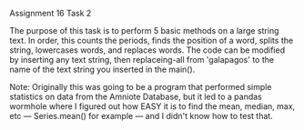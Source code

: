 Assignment 16 Task 2

The purpose of this task is to perform 5 basic methods on a large string text. In order, this counts the periods, finds the position of a word, splits the string, lowercases words, and replaces words. The code can be modified by inserting any text string, then replaceing-all from 'galapagos' to the name of the text string you inserted in the main().

Note: Originally this was going to be a program that performed simple statistics on data from the Amniote Database, but it led to a pandas wormhole where I figured out how EASY it is to find the mean, median, max, etc — Series.mean() for example — and I didn't know how to test that. 
